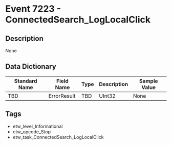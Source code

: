 # Event 7223 - ConnectedSearch_LogLocalClick

## Description
None

## Data Dictionary
|Standard Name|Field Name|Type|Description|Sample Value|
|---|---|---|---|---|
|TBD|ErrorResult|TBD|UInt32|None|None|

## Tags
* etw_level_Informational
* etw_opcode_Stop
* etw_task_ConnectedSearch_LogLocalClick